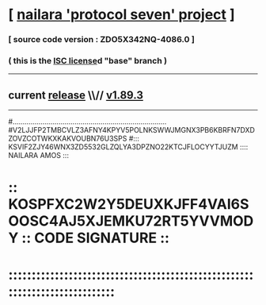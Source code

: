 
# [ [nailara 'protocol seven' project](http://nailara.network/) ]

### [ source code version : ZDO5X342NQ-4086.0 ]

### ( this is the [ISC license](license)d "base" branch )
---
## current [release](https://github.com/nailara-technologies/protocol-7/releases) \\\\// [v1.89.3](https://github.com/nailara-technologies/protocol-7/releases/tag/v1.89.3)
---

#.............................................................................
#V2LJJFP2TMBCVLZ3AFNY4KPYV5POLNKSWWJMGNX3PB6KBRFN7DXDZOVZCOTWKXKAKVOUBN76U3SPS
#::: KSVIF2ZJY46WNX3ZD5532GLZQLYA3DPZNO22KTCJFLOCYYTJUZM :::: NAILARA AMOS :::
# :: KOSPFXC2W2Y5DEUXKJFF4VAI6SOOSC4AJ5XJEMKU72RT5YVVMODY :: CODE SIGNATURE ::
# ::::::::::::::::::::::::::::::::::::::::::::::::::::::::::::::::::::::::::::
